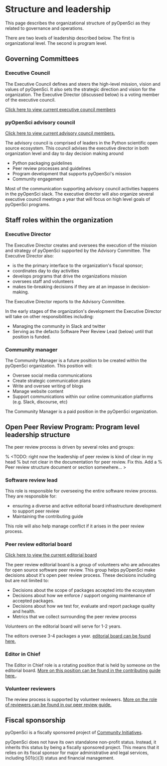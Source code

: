 # Structure and leadership

This page describes the organizational structure of pyOpenSci as they
related to governance and operations.

There are two levels of leadership described below.
The first is organizational level. The second is program level.

## Governing Committees

### Executive Council

The Executive Council defines and steers the high-level
mission, vision and values of pyOpenSci. It also sets the strategic direction and vision for the organization.
The Executive Director (discussed below) is a voting member of the executive council.

[Click here to view current executive council members](https://www.pyopensci.org/our-community/#external-advisory-committee--leadership)

### pyOpenSci advisory council

[Click here to view current advisory council members.](https://www.pyopensci.org/our-community/#pyopensci-advisory-council)

The advisory council is comprised of leaders in the Python scientific
open source ecosystem. This council advises the executive director
in both organization level and day to day decision making around

* Python packaging guidelines
* Peer review processes and guidelines
* Program development that supports pyOpenSci's mission
* Community engagement

Most of the communication supporting advisory council activities
happens in the pyOpenSci slack. The executive director will also
organize several executive council meetings a year that will focus
on high level goals of pyOpenSci programs.

## Staff roles within the organization

### Executive Director
The Executive Director creates and oversees the execution of the mission and
strategy of pyOpenSci supported by the Advisory Committee. The Executive Director
also:

* is the the primary interface to the organization's fiscal sponsor;
* coordinates day to day activities
* develops programs that drive the organizations mission
* oversees staff and volunteers
* makes tie-breaking decisions if they are at an impasse in decision-making.

 The Executive Director reports to the Advisory Committee.

 In the early stages of the organization's development the Executive Director
 will take on other responsibilities including:

 *  Managing the community in Slack and twitter
 *  Serving as the defacto Software Peer Review Lead (below) until that position is funded.

 ### Community manager
 The Community Manager is a future position to be created within the pyOpenSci
 organization. This position will:

 * Oversee social media communications
 * Create strategic communication plans
 * Write and oversee writing of blogs
 * Manage website content
 * Support communications within our online communication platforms (e.g. Slack, discourse, etc)

The Community Manager is a paid position in the pyOpenSci organization.

## Open Peer Review Program: Program level leadership structure

The peer review process is driven by several roles and groups:

% <TODO: right now the leadership of peer review is kind of clear in my head
% but not clear in the documentation for peer review. Fix this. Add a
% Peer review structure document or section somewhere... >

### Software review lead

This role is responsible for overseeing the entire software review process. They are responsible for:
* ensuring a diverse and active editorial board infrastructure development to support  peer review
* Maintaining the contributing guide

This role will also help manage conflict if it arises in the peer review process.

### Peer review editorial board

[Click here to view the current editorial board](https://www.pyopensci.org/about-peer-review/#our-editorial-board)

The peer review editorial board is a group of volunteers who are
advocates for open source software peer review. This
group helps pyOpenSci make decisions about it's open peer review process.
These decisions including but are not limited to:

* Decisions about the scope of packages accepted into the ecosystem
* Decisions about how we enforce / support ongoing maintenance of accepted packages.
* Decisions about how we test for, evaluate and report package quality and health.
* Metrics that we collect surrounding the peer review process

Volunteers on the editorial board will serve for 1-2 years.

The editors oversee 3-4 packages a year.
[editorial board can be found here.](https://www.pyopensci.org/about-peer-review/#our-editorial-board)

### Editor in Chief

The Editor in Chief role is a rotating position
that is held by someone on the editorial board. [More on this position can be
found in the contributing guide here.](https://www.pyopensci.org/software-peer-review/how-to/editor-in-chief-guide.html).

### Volunteer reviewers

The review process is supported by volunteer reviewers.
[More on the role of reviewers can be found in our peer review guide.](https://www.pyopensci.org/software-peer-review/how-to/reviewer-guide.html)

## Fiscal sponsorship

pyOpenSci is a fiscally sponsored project of [Community
Initiatives](https://www.communityin.org).

pyOpenSci does not have its own standalone non-profit status. Instead,
it inherits this status by being a fiscally sponsored project. This
means that it relies on its fiscal sponsor for major administrative and
legal services, including 501(c)(3) status and financial management.
